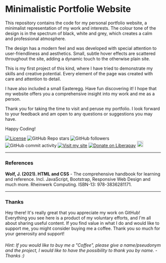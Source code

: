 # Minimalistic Portfolie Website

This repository contains the code for my personal portfolio website, a minimalist representation of my work and interests. 
The colour tone of the design is in the spectrum of black, white and grey, which creates a calm and professional atmosphere.

The design has a modern feel and was developed with special attention to user-friendliness and aesthetics. 
Small, subtle hover effects are scattered throughout the site, adding a dynamic touch to the otherwise plain site.

This is my first project of this kind, where I have tried to demonstrate my skills and creative potential. Every element 
of the page was created with care and attention to detail.

I have also included a small Easteregg. Have fun discovering it! I hope that my website offers you a comprehensive 
insight into my work and me as a person.

Thank you for taking the time to visit and peruse my portfolio. I look forward to your feedback and am open to any 
questions or suggestions you may have.

Happy Coding!

[![License](https://img.shields.io/badge/license-MIT-blue)](./LICENSE)
![GitHub Repo stars](https://img.shields.io/github/stars/tmwProjects/tmwProjects.github.io?style=social) 
![GitHub followers](https://img.shields.io/github/followers/tmwProjects?style=social) 
![GitHub commit activity](https://img.shields.io/github/commit-activity/w/tmwProjects/tmwProjects.github.io) 
[![Visit my site](https://img.shields.io/badge/Visit%20my%20site-Online-important)](https://tmwprojects.github.io/)
[![Donate on Liberapay](https://img.shields.io/badge/Donate-Liberapay-yellow)](https://liberapay.com/tmwProjects/donate)
<a href="https://www.buymeacoffee.com/tmwcontactQ"><img src="https://www.buymeacoffee.com/assets/img/custom_images/orange_img.png" height="20.4px"></a>

***

### References

**Wolf, J. (2021). HTML and CSS** - The comprehensive handbook for learning and reference. Incl. JavaScript, Bootstrap, Responsive Web Design and much more. Rheinwerk Computing. ISBN-13: 978-3836281171.


***

### Thanks

Hey there! It's really great that you appreciate my work on GitHub! Everything you see here is a product of my voluntary efforts, and I'm all about sharing useful content. If you find value in what I do and would like to support me, you might consider buying me a coffee. Thank you so much for your generosity and support!

###### Hint: If you would like to buy me a "Coffee", please give a name/pseudonym and the project, I would like to have the possibility to thank you by name. - Thanks :)